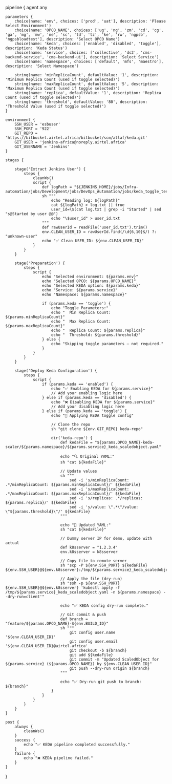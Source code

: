 pipeline {
    agent any

    parameters {
        choice(name: 'env', choices: ['prod', 'uat'], description: 'Please Select Environment')
        choice(name: 'OPCO_NAME', choices: ['ug', 'ng', 'zm', 'cd', 'cg', 'ga', 'mg', 'mw', 'ne', 'sc', 'td', 'tz', 'ke', 'rw', 'ngpsb', 'ngpsbloadtest'], description: 'Select OPCO Name')
        choice(name: 'keda', choices: ['enabled', 'disabled', 'toggle'], description: 'Keda Status')
        choice(name: 'service', choices: ['collective', 'ds2', 'cms-backend-service', 'cms-backend-ui'], description: 'Select Service')
        choice(name: 'namespace', choices: ['default', 'mfs', 'maestro'], description: 'Select Namespace')

        string(name: 'minReplicaCount', defaultValue: '1', description: 'Minimum Replica Count (used if toggle selected)')
        string(name: 'maxReplicaCount', defaultValue: '5', description: 'Maximum Replica Count (used if toggle selected)')
        string(name: 'replica', defaultValue: '1', description: 'Replica Count (used if toggle selected)')
        string(name: 'threshold', defaultValue: '80', description: 'Threshold Value (used if toggle selected)')
    }

    environment {
        SSH_USER = 'esbuser'
        SSH_PORT = '922'
        GIT_REPO = 'https://bitbucket.airtel.africa/bitbucket/scm/atlaf/keda.git'
        GIT_USER = 'jenkins-africa@noreply.airtel.africa'
        GIT_USERNAME = 'Jenkins'
    }

    stages {

        stage('Extract Jenkins User') {
            steps {
                cleanWs()
                script {
                    def logPath = "${JENKINS_HOME}/jobs/Infra-automation/jobs/Development/jobs/DevOps_Automation/jobs/keda_toggle_test/builds/${BUILD_ID}/log"
                    sh """
                        echo "Reading log: ${logPath}"
                        cat ${logPath} > log.txt || true
                        user_id=\$(cat log.txt | grep -i "Started" | sed "s@Started by user @@")
                        echo "\$user_id" > user_id.txt
                    """
                    def rawUserId = readFile('user_id.txt').trim()
                    env.CLEAN_USER_ID = rawUserId.find(/\d{6,10}$/) ?: "unknown-user"
                    echo "✅ Clean USER_ID: ${env.CLEAN_USER_ID}"
                }
            }
        }

        stage('Preparation') {
            steps {
                script {
                    echo "Selected environment: ${params.env}"
                    echo "Selected OPCO: ${params.OPCO_NAME}"
                    echo "Selected KEDA option: ${params.keda}"
                    echo "Service: ${params.service}"
                    echo "Namespace: ${params.namespace}"

                    if (params.keda == 'toggle') {
                        echo "Toggle Parameters:"
                        echo "  Min Replica Count: ${params.minReplicaCount}"
                        echo "  Max Replica Count: ${params.maxReplicaCount}"
                        echo "  Replica Count: ${params.replica}"
                        echo "  Threshold: ${params.threshold}"
                    } else {
                        echo "Skipping toggle parameters — not required."
                    }
                }
            }
        }

        stage('Deploy Keda Configuration') {
            steps {
                script {
                    if (params.keda == 'enabled') {
                        echo "✅ Enabling KEDA for ${params.service}"
                        // Add your enabling logic here
                    } else if (params.keda == 'disabled') {
                        echo "❌ Disabling KEDA for ${params.service}"
                        // Add your disabling logic here
                    } else if (params.keda == 'toggle') {
                        echo "🔁 Applying KEDA toggle config"

                        // Clone the repo
                        sh "git clone ${env.GIT_REPO} keda-repo"

                        dir('keda-repo') {
                            def kedaFile = "${params.OPCO_NAME}-keda-scaler/${params.namespace}/${params.service}_keda_scaledobject.yaml"

                            echo "🔍 Original YAML:"
                            sh "cat ${kedaFile}"

                            // Update values
                            sh """
                                sed -i 's/minReplicaCount: .*/minReplicaCount: ${params.minReplicaCount}/' ${kedaFile}
                                sed -i 's/maxReplicaCount: .*/maxReplicaCount: ${params.maxReplicaCount}/' ${kedaFile}
                                sed -i 's/replicas: .*/replicas: ${params.replica}/' ${kedaFile}
                                sed -i 's/value: \".*\"/value: \"${params.threshold}\"/' ${kedaFile}
                            """

                            echo "📝 Updated YAML:"
                            sh "cat ${kedaFile}"

                            // Dummy server IP for demo, update with actual
                            def k8sserver = "1.2.3.4"
                            env.k8sserver = k8sserver

                            // Copy file to remote server
                            sh "scp -P ${env.SSH_PORT} ${kedaFile} ${env.SSH_USER}@${env.k8sserver}:/tmp/${params.service}_keda_scaledobject.yaml"

                            // Apply the file (dry-run)
                            sh "ssh -p ${env.SSH_PORT} ${env.SSH_USER}@${env.k8sserver} 'kubectl apply -f /tmp/${params.service}_keda_scaledobject.yaml -n ${params.namespace} --dry-run=client'"

                            echo "✅ KEDA config dry-run complete."

                            // Git commit & push
                            def branch = "feature/${params.OPCO_NAME}-${env.BUILD_ID}"
                            sh """
                                git config user.name '${env.CLEAN_USER_ID}'
                                git config user.email '${env.CLEAN_USER_ID}@airtel.africa'
                                git checkout -b ${branch}
                                git add ${kedaFile}
                                git commit -m "Updated ScaledObject for ${params.service} (${params.OPCO_NAME}) by ${env.CLEAN_USER_ID}"
                                git push --dry-run origin ${branch}
                            """

                            echo "✅ Dry-run git push to branch: ${branch}"
                        }
                    }
                }
            }
        }
    }

    post {
        always {
            cleanWs()
        }
        success {
            echo "✅ KEDA pipeline completed successfully."
        }
        failure {
            echo "❌ KEDA pipeline failed."
        }
    }
}
